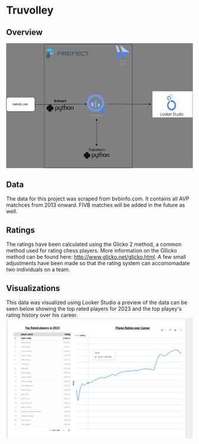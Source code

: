 # Truvolley

## Overview
![diagram](Images/Diagram.png)

## Data
The data for this project was scraped from bvbinfo.com. It contains all AVP matchces from 2013 onward. FIVB matches will be added in the future as well.

## Ratings
The ratings have been calculated using the Glicko 2 method, a common method used for rating chess players.  More information on the Gllicko method can be found here: http://www.glicko.net/glicko.html. A few small adjustments have been made so that the rating system can accomomadate two individuals on a team.

## Visualizations
This data was visualized using Looker Studio a preview of the data can be seen below showing the top rated players for 2023 and the top playey's rating history over his career.
![data_preview](Images/AVP_Ratings.png)
